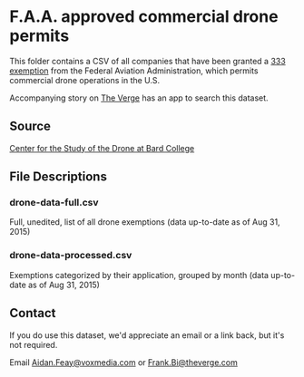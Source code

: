 # F.A.A. approved commercial drone permits

This folder contains a CSV of all companies that have been granted a [333 exemption](https://www.faa.gov/uas/legislative_programs/section_333/) from the Federal Aviation Administration, which permits commercial drone operations in the U.S.

Accompanying story on [The Verge](http://www.theverge.com/2015/7/7/8883821/drone-search-engine-faa-approved-commercial-333-exemptions) has an app to search this dataset.

## Source

[Center for the Study of the Drone at Bard College](http://dronecenter.bard.edu/the-exemptions-database/)

## File Descriptions

### drone-data-full.csv
Full, unedited, list of all drone exemptions (data up-to-date as of Aug 31, 2015)

### drone-data-processed.csv
Exemptions categorized by their application, grouped by month (data up-to-date as of Aug 31, 2015)

<!--
#### drones-full-address.csv
Full, unedited, list of all drone exemptions, with the full address of the company that received the exemption.

#### drones-state.csv
Full list of all drone exemptions, except with only the state for location.

#### drones-chart-processed.csv
Contains aggregated totals of drone permits by industry.
-->

## Contact

If you do use this dataset, we'd appreciate an email or a link back, but it's not required. 

Email [Aidan.Feay@voxmedia.com](Aidan.Feay@voxmedia.com) or [Frank.Bi@theverge.com](Frank.Bi@theverge.com)
